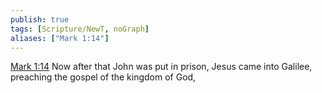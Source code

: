 ```yaml
---
publish: true
tags: [Scripture/NewT, noGraph]
aliases: ["Mark 1:14"]
---
```

[Mark 1:14](https://churchofjesuschrist.org/study/scriptures/nt/mark/1?lang=eng&id=p14#p14) Now after that John was put in prison, Jesus came into Galilee, preaching the gospel of the kingdom of God,

